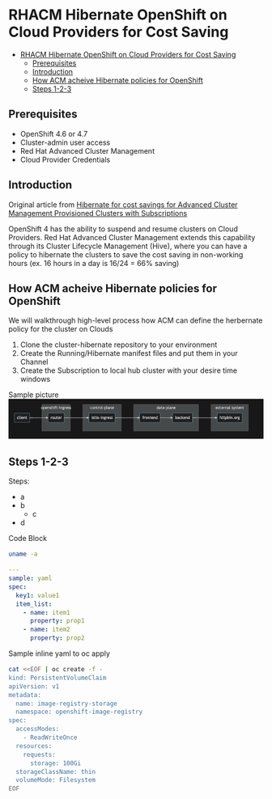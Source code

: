 # RHACM Hibernate OpenShift on Cloud Providers for Cost Saving

<!-- TOC -->

- [RHACM Hibernate OpenShift on Cloud Providers for Cost Saving](#rhacm-hibernate-openshift-on-cloud-providers-for-cost-saving)
  - [Prerequisites](#prerequisites)
  - [Introduction](#introduction)
  - [How ACM acheive Hibernate policies for OpenShift](#how-acm-acheive-hibernate-policies-for-openshift)
  - [Steps 1-2-3](#steps-1-2-3)

<!-- /TOC -->

## Prerequisites
- OpenShift 4.6 or 4.7
- Cluster-admin user access
- Red Hat Advanced Cluster Management
- Cloud Provider Credentials

## Introduction

Original article from [Hibernate for cost savings for Advanced Cluster Management Provisioned Clusters with Subscriptions](https://www.openshift.com/blog/hibernate-for-cost-savings-for-advanced-cluster-management-provisioned-clusters-with-subscriptions)

OpenShift 4 has the ability to suspend and resume clusters on Cloud Providers. Red Hat Advanced Cluster Management extends this capability through its Cluster Lifecycle Management (Hive), where you can have a policy to hibernate the clusters to save the cost saving in non-working hours (ex. 16 hours in a day is 16/24 = 66% saving)

## How ACM acheive Hibernate policies for OpenShift

We will walkthrough high-level process how ACM can define the herbernate policy for the cluster on Clouds

1. Clone the cluster-hibernate repository to your environment
2. Create the Running/Hibernate manifest files and put them in your Channel
3. Create the Subscription to local hub cluster with your desire time windows

Sample picture
![your sample picture](images/service-mesh-sample-app.png)

## Steps 1-2-3

Steps:

- a
- b
  - c
- d

Code Block

```bash
uname -a
```

```yaml
---
sample: yaml
spec:
  key1: value1
  item_list:
    - name: item1
      property: prop1
    - name: item2
      property: prop2
```

Sample inline yaml to oc apply

```bash
cat <<EOF | oc create -f -
kind: PersistentVolumeClaim
apiVersion: v1
metadata:
  name: image-registry-storage
  namespace: openshift-image-registry
spec:
  accessModes:
    - ReadWriteOnce
  resources:
    requests:
      storage: 100Gi
  storageClassName: thin
  volumeMode: Filesystem
EOF
```